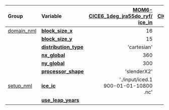 | Group                 | Variable                  | [MOM6-CICE6_1deg_jra55do_ryf/<br>ice_in](https://github.com/COSIMA/MOM6-CICE6/blob/1bad3aee5400b908535fea7aff5f8073f0c7876d/ice_in) | [MOM6-CICE6_1deg_jra55do_iaf/<br>ice_in](https://github.com/COSIMA/MOM6-CICE6/blob/de4a6c5cff17b2e7d312a8a05944711b32a9019a/ice_in) | [MOM6-CICE6_025deg_jra55do_ryf_iss101/<br>ice_in](https://github.com/COSIMA/MOM6-CICE6/blob/185b44f46f10aa4700fd3b094dfa7fec9484f1e9/ice_in) |
| :-------------------- | :------------------------ | --------------: | --------------: | --------------: |
| [domain_nml           ](https://cice-consortium-cice.readthedocs.io/en/main/search.html?q=domain_nml) | [**block_size_x**         ](https://cice-consortium-cice.readthedocs.io/en/main/search.html?q=block_size_x) |              16 |              16 |              30 |
|                       | [**block_size_y**         ](https://cice-consortium-cice.readthedocs.io/en/main/search.html?q=block_size_y) |              15 |              15 |              27 |
|                       | [**distribution_type**    ](https://cice-consortium-cice.readthedocs.io/en/main/search.html?q=distribution_type) |     'cartesian' |     'cartesian' |    'roundrobin' |
|                       | [**nx_global**            ](https://cice-consortium-cice.readthedocs.io/en/main/search.html?q=nx_global) |             360 |             360 |            1440 |
|                       | [**ny_global**            ](https://cice-consortium-cice.readthedocs.io/en/main/search.html?q=ny_global) |             300 |             300 |            1080 |
|                       | [**processor_shape**      ](https://cice-consortium-cice.readthedocs.io/en/main/search.html?q=processor_shape) |     'slenderX2' |     'slenderX2' |    'square-ice' |
| [setup_nml            ](https://cice-consortium-cice.readthedocs.io/en/main/search.html?q=setup_nml) | [**ice_ic**               ](https://cice-consortium-cice.readthedocs.io/en/main/search.html?q=ice_ic) | './input/iced.1<br>900-01-01-10800<br>.nc' | './input/iced.1<br>900-01-01-10800<br>.nc' | 'default' |
|                       | [**use_leap_years**       ](https://cice-consortium-cice.readthedocs.io/en/main/search.html?q=use_leap_years) |                 |            True |                 |
